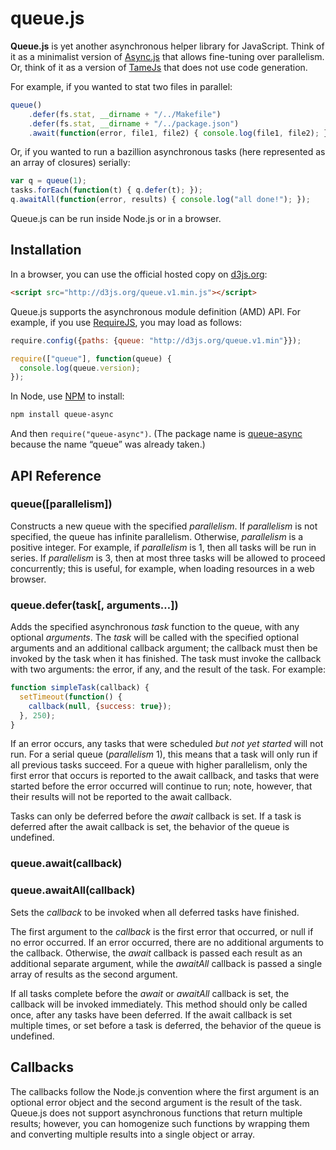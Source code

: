 # queue.js

**Queue.js** is yet another asynchronous helper library for JavaScript. Think of it as a minimalist version of [Async.js](https://github.com/caolan/async) that allows fine-tuning over parallelism. Or, think of it as a version of [TameJs](http://tamejs.org/) that does not use code generation.

For example, if you wanted to stat two files in parallel:

```js
queue()
    .defer(fs.stat, __dirname + "/../Makefile")
    .defer(fs.stat, __dirname + "/../package.json")
    .await(function(error, file1, file2) { console.log(file1, file2); });
```

Or, if you wanted to run a bazillion asynchronous tasks (here represented as an array of closures) serially:

```js
var q = queue(1);
tasks.forEach(function(t) { q.defer(t); });
q.awaitAll(function(error, results) { console.log("all done!"); });
```

Queue.js can be run inside Node.js or in a browser.

## Installation

In a browser, you can use the official hosted copy on [d3js.org](http://d3js.org):

```html
<script src="http://d3js.org/queue.v1.min.js"></script>
```

Queue.js supports the asynchronous module definition (AMD) API. For example, if you use [RequireJS](http://requirejs.org/), you may load as follows:

```js
require.config({paths: {queue: "http://d3js.org/queue.v1.min"}});

require(["queue"], function(queue) {
  console.log(queue.version);
});
```

In Node, use [NPM](http://npmjs.org) to install:

```bash
npm install queue-async
```

And then `require("queue-async")`. (The package name is [queue-async](https://npmjs.org/package/queue-async) because the name “queue” was already taken.)

## API Reference

### queue([parallelism])

Constructs a new queue with the specified *parallelism*. If *parallelism* is not specified, the queue has infinite parallelism. Otherwise, *parallelism* is a positive integer. For example, if *parallelism* is 1, then all tasks will be run in series. If *parallelism* is 3, then at most three tasks will be allowed to proceed concurrently; this is useful, for example, when loading resources in a web browser.

### queue.defer(task[, arguments…])

Adds the specified asynchronous *task* function to the queue, with any optional *arguments*. The *task* will be called with the specified optional arguments and an additional callback argument; the callback must then be invoked by the task when it has finished. The task must invoke the callback with two arguments: the error, if any, and the result of the task. For example:

```js
function simpleTask(callback) {
  setTimeout(function() {
    callback(null, {success: true});
  }, 250);
}
```

If an error occurs, any tasks that were scheduled *but not yet started* will not run. For a serial queue (*parallelism* 1), this means that a task will only run if all previous tasks succeed. For a queue with higher parallelism, only the first error that occurs is reported to the await callback, and tasks that were started before the error occurred will continue to run; note, however, that their results will not be reported to the await callback.

Tasks can only be deferred before the *await* callback is set. If a task is deferred after the await callback is set, the behavior of the queue is undefined.

### queue.await(callback)
### queue.awaitAll(callback)

Sets the *callback* to be invoked when all deferred tasks have finished.

The first argument to the *callback* is the first error that occurred, or null if no error occurred. If an error occurred, there are no additional arguments to the callback. Otherwise, the *await* callback is passed each result as an additional separate argument, while the *awaitAll* callback is passed a single array of results as the second argument.

If all tasks complete before the *await* or *awaitAll* callback is set, the callback will be invoked immediately. This method should only be called once, after any tasks have been deferred. If the await callback is set multiple times, or set before a task is deferred, the behavior of the queue is undefined.

## Callbacks

The callbacks follow the Node.js convention where the first argument is an optional error object and the second argument is the result of the task. Queue.js does not support asynchronous functions that return multiple results; however, you can homogenize such functions by wrapping them and converting multiple results into a single object or array.

